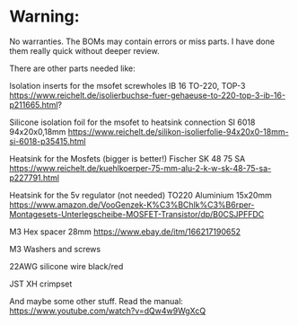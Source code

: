 # Warning:

No warranties. The BOMs may contain errors or miss parts. I have done them really quick without deeper review.

There are other parts needed like:


Isolation inserts for the msofet screwholes
IB 16 TO-220, TOP-3
https://www.reichelt.de/isolierbuchse-fuer-gehaeuse-to-220-top-3-ib-16-p211665.html?


Silicone isolation foil for the msofet to heatsink connection
SI 6018 94x20x0,18mm
https://www.reichelt.de/silikon-isolierfolie-94x20x0-18mm-si-6018-p35415.html


Heatsink for the Mosfets (bigger is better!)
Fischer SK 48 75 SA
https://www.reichelt.de/kuehlkoerper-75-mm-alu-2-k-w-sk-48-75-sa-p227791.html


Heatsink for the 5v regulator (not needed)
TO220 Aluminium 15x20mm
https://www.amazon.de/VooGenzek-K%C3%BChlk%C3%B6rper-Montagesets-Unterlegscheibe-MOSFET-Transistor/dp/B0CSJPFFDC


M3 Hex spacer 28mm
https://www.ebay.de/itm/166217190652


M3 Washers and screws

22AWG silicone wire black/red

JST XH crimpset


And maybe some other stuff. Read the manual:
https://www.youtube.com/watch?v=dQw4w9WgXcQ



